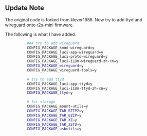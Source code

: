 ## Update Note
The original code is forked from klever1988. 
Now try to add ttyd and wireguard onto r2s-mini firmware. 

The following is what I have added. 
```bash
          ### try to add wireguard
          CONFIG_PACKAGE_kmod-wireguard=y
          CONFIG_PACKAGE_luci-app-wireguard=y
          CONFIG_PACKAGE_luci-proto-wireguard=y
          CONFIG_PACKAGE_luci-i18n-wireguard-zh-cn=y
          CONFIG_PACKAGE_wireguard=y
          CONFIG_PACKAGE_wireguard-tools=y
          
          # try to add ttyd
          CONFIG_PACKAGE_luci-app-ttyd=y
          CONFIG_PACKAGE_luci-i18n-ttyd-zh-cn=y
          CONFIG_PACKAGE_ttyd=y
          
          # for storage
          CONFIG_PACKAGE_mount-utils=y
          CONFIG_PACKAGE_TAR_BZIP2=y
          CONFIG_PACKAGE_TAR_GZIP=y
          CONFIG_PACKAGE_TAR_XZ=y
          CONFIG_PACKAGE_TAR_ZSTD=y
          CONFIG_PACKAGE_usbutils=y



